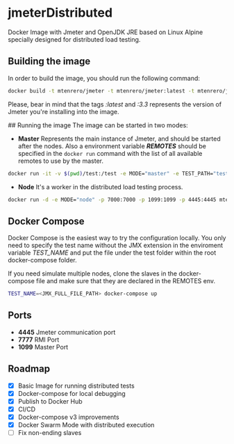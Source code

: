 # jmeterDistributed
Docker Image with Jmeter and OpenJDK JRE based on Linux Alpine specially designed for distributed load testing.

## Building the image
In order to build the image, you should run the following command:
```bash
docker build -t mtenrero/jmeter -t mtenrero/jmeter:latest -t mtenrero/jmeter:3.3 .
```
Please, bear in mind that the tags *:latest* and *:3.3* represents the version of Jmeter you're installing into the image.

## Running the image
The image can be started in two modes:
- **Master** Represents the main instance of Jmeter, and should be started after the nodes. Also a environment variable **_REMOTES_** should be specified in the `docker run` command with the list of all available remotes to use by the master. 
```bash
docker run -it -v $(pwd)/test:/test -e MODE="master" -e TEST_PATH="test.jmx" -e REMOTES="hosts" -p 6666:6666 mtenrero/jmeter
```
- **Node** It's a worker in the distributed load testing process. 

```bash
docker run -d -e MODE="node" -p 7000:7000 -p 1099:1099 -p 4445:4445 mtenrero/jmeter
```

## Docker Compose
Docker Compose is the easiest way to try the configuration locally. You only need to specify the test name without the JMX extension in the enviroment variable *TEST_NAME* and put the file under the test folder within the root docker-compose folder.

If you need simulate multiple nodes, clone the slaves in the docker-compose file and make sure that they are declared in the REMOTES env.

```bash
TEST_NAME=<JMX_FULL_FILE_PATH> docker-compose up
```

## Ports
- **4445** Jmeter communication port
- **7777** RMI Port
- **1099** Master Port

## Roadmap
- [x] Basic Image for running distributed tests
- [x] Docker-compose for local debugging
- [x] Publish to Docker Hub
- [x] CI/CD
- [x] Docker-compose v3 improvements
- [x] Docker Swarm Mode with distributed execution
- [ ] Fix non-ending slaves
